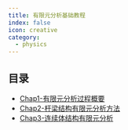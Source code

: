 ```yaml
---
title: 有限元分析基础教程
index: false
icon: creative
category:
  - physics
---
```


 ## 目录
- [Chap1-有限元分析过程概要](Chap1-有限元分析过程概要.md)
- [Chap2-杆梁结构有限元分析方法](Chap2-杆梁结构有限元分析方法.md)
- [Chap3-连续体结构有限元分析](Chap3-连续体结构有限元分析.md)
